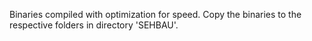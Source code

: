 Binaries compiled with optimization for speed. Copy the binaries to the respective folders in directory 'SEHBAU'.
